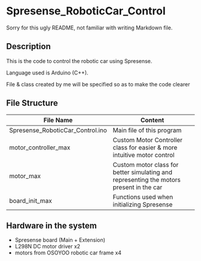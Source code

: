 # Spresense_RoboticCar_Control

Sorry for this ugly README, not familiar with writing Markdown file.

## Description

This is the code to control the robotic car using Spresense.

Language used is Arduino (C++).

File & class created by me will be specified so as to make the code clearer

## File Structure

File Name | Content
--|--
Spresense_RoboticCar_Control.ino | Main file of this program
motor_controller_max | Custom Motor Controller class for easier & more intuitive motor control
motor_max | Custom motor class for better simulating and representing the motors present in the car
board_init_max | Functions used when initializing Spresense

## Hardware in the system

- Spresense board (Main + Extension)
- L298N DC motor driver x2
- motors from OSOYOO robotic car frame x4
